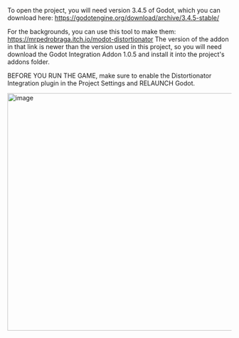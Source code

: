 To open the project, you will need version 3.4.5 of Godot, which you can download here: https://godotengine.org/download/archive/3.4.5-stable/

For the backgrounds, you can use this tool to make them: https://mrpedrobraga.itch.io/modot-distortionator
The version of the addon in that link is newer than the version used in this project, so you will need download the Godot Integration Addon 1.0.5 and install it into the project's addons folder.

BEFORE YOU RUN THE GAME, make sure to enable the Distortionator Integration plugin in the Project Settings and RELAUNCH Godot.

<img width="662" height="534" alt="image" src="https://github.com/user-attachments/assets/62dd3d36-802e-4fb3-8071-0ce363ece16f" />
